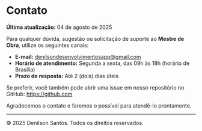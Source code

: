 
# Contato

**Última atualização:** 04 de agosto de 2025

Para qualquer dúvida, sugestão ou solicitação de suporte ao **Mestre de Obra**, utilize os seguintes canais:

- **E-mail:** [denilsondesenvolvimentosapp@gmail.com](mailto:denilsondesenvolvimentosapp@gmail.com)  
- **Horário de atendimento:** Segunda a sexta, das 09h às 18h (horário de Brasília)  
- **Prazo de resposta:** Até 2 (dois) dias úteis  

Se preferir, você também pode abrir uma issue em nosso repositório no GitHub: https://github.com

Agradecemos o contato e faremos o possível para atendê-lo prontamente.

---

© 2025 Denilson Santos. Todos os direitos reservados.  
